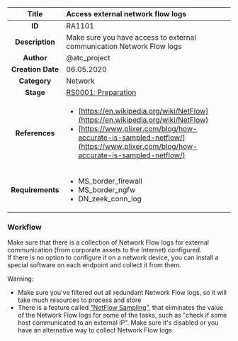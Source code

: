 | Title                       | Access external network flow logs         |
|:---------------------------:|:--------------------|
| **ID**                      | RA1101            |
| **Description**             | Make sure you have access to external communication Network Flow logs   |
| **Author**                  | @atc_project        |
| **Creation Date**           | 06.05.2020 |
| **Category**                | Network      |
| **Stage**                   |[RS0001: Preparation](../Response_Stages/RS0001.md)| 
| **References** |<ul><li>[https://en.wikipedia.org/wiki/NetFlow](https://en.wikipedia.org/wiki/NetFlow)</li><li>[https://www.plixer.com/blog/how-accurate-is-sampled-netflow/](https://www.plixer.com/blog/how-accurate-is-sampled-netflow/)</li></ul>|
| **Requirements** |<ul><li>MS_border_firewall</li><li>MS_border_ngfw</li><li>DN_zeek_conn_log</li></ul>|

### Workflow

Make sure that there is a collection of Network Flow logs for external communication (from corporate assets to the Internet) configured.  
If there is no option to configure it on a network device, you can install a special software on each endpoint and collect it from them.  

Warning:  

- Make sure you've filtered out all redundant Network Flow logs, so it will take much resources to process and store  
- There is a feature called ["NetFlow Sampling"](https://www.plixer.com/blog/how-accurate-is-sampled-netflow/), that eliminates the value of the Network Flow logs for some of the tasks, such as "check if some host communicated to an external IP". Make sure it's disabled or you have an alternative way to collect Network Flow logs  
